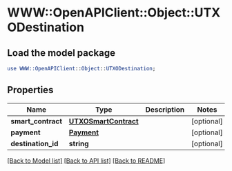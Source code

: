 # WWW::OpenAPIClient::Object::UTXODestination

## Load the model package
```perl
use WWW::OpenAPIClient::Object::UTXODestination;
```

## Properties
Name | Type | Description | Notes
------------ | ------------- | ------------- | -------------
**smart_contract** | [**UTXOSmartContract**](UTXOSmartContract.md) |  | [optional] 
**payment** | [**Payment**](Payment.md) |  | [optional] 
**destination_id** | **string** |  | [optional] 

[[Back to Model list]](../README.md#documentation-for-models) [[Back to API list]](../README.md#documentation-for-api-endpoints) [[Back to README]](../README.md)


